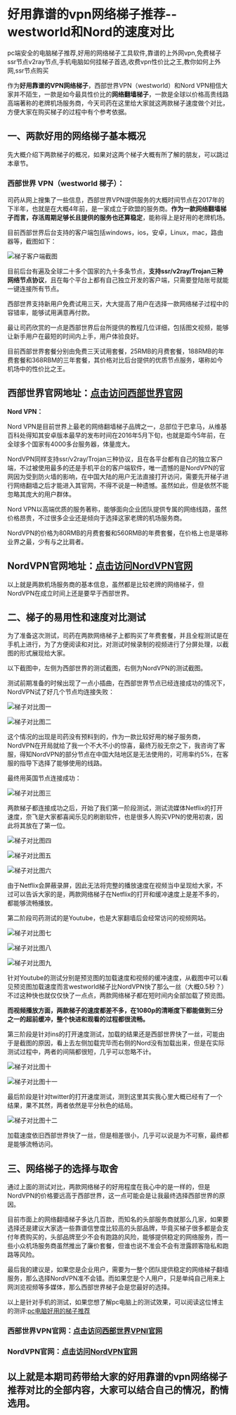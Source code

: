 # 好用靠谱的vpn网络梯子推荐--westworld和Nord的速度对比
pc端安全的电脑梯子推荐,好用的网络梯子工具软件,靠谱的上外网vpn,免费梯子ssr节点v2ray节点,手机电脑如何挂梯子首选,收费vpn性价比之王,教你如何上外网,ssr节点购买

作为**好用靠谱的VPN网络梯子**，西部世界VPN（westworld）和Nord VPN相信大家并不陌生，一款是如今最具性价比的**网络翻墙梯子**，一款是全球以价格高贵线路高端著称的老牌机场服务商，今天司药在这里给大家就这两款梯子速度做个对比，方便大家在购买梯子的过程中有个参考依据。

## 一、两款好用的网络梯子基本概况  

先大概介绍下两款梯子的概况，如果对这两个梯子大概有所了解的朋友，可以跳过本章节。

### 西部世界 VPN（westworld 梯子）：  

司药从网上搜集了一些信息，西部世界VPN提供服务的大概时间节点在2017年的下半年，也就是在大概4年前，是一家成立于欧盟的服务商。**作为一款网络翻墙梯子而言，存活周期足够长且提供的服务也还算稳定**，能称得上是好用的老牌机场。

目前西部世界后台支持的客户端包括windows，ios，安卓，Linux，mac，路由器等，截图如下：

![梯子客户端截图](https://github.com/yourkind/review/blob/main/0.png)   

目前后台有遍及全球二十多个国家的九十多条节点，**支持ssr/v2ray/Trojan三种网络节点协议**，且在每个平台上都有自己独立开发的客户端，只需要登陆账号就能一键连接所有节点。

西部世界支持新用户免费试用三天，大大提高了用户在选择一款网络梯子过程中的容错率，能够试用满意再付款。

最让司药欣赏的一点是西部世界后台所提供的教程几位详细，包括图文视频，能够让新手用户在最短的时间内上手，用户体验良好。

目前西部世界套餐分别由免费三天试用套餐，25RMB的月费套餐，188RMB的年费套餐和368RBM的三年套餐，其价格对比后台提供的优质节点服务，堪称如今机场中的性价比之王。

## 西部世界官网地址：[点击访问西部世界官网](https://xbsj4621.fun/i/sg024)

**Nord VPN：**

Nord VPN是目前世界上最老的网络翻墙梯子品牌之一，总部位于巴拿马，从维基百科处得知其安卓版本最早的发布时间在2016年5月下旬，也就是距今5年前，在全球多个国家有4000多台服务器，体量庞大。  

NordVPN同样支持ssr/v2ray/Trojan三种协议，且在各平台都有自己的独立客户端，不过被使用最多的还是手机平台的客户端软件，唯一遗憾的是NordVPN的官网因为受到防火墙的影响，在中国大陆的用户无法直接打开访问，需要先开梯子进行网络翻墙之后才能进入其官网，不得不说是一种遗憾。虽然如此，但是依然不能忽略其庞大的用户群体。  

Nord VPN以高端优质的服务著称，能够面向企业团队提供专属的网络线路，虽然价格昂贵，不过很多企业还是倾向于选择这家老牌的机场服务商。  

NordVPN的价格为80RMB的月费套餐和560RMB的年费套餐，在价格上也是堪称业界之最，少有与之比肩者。  

## NordVPN官网地址：[点击访问NordVPN官网](https://nordvpn.com/cyber-deal-promo/?utm_expid=.ULEg8xK_Qi-Ds7lnlXhZAg.1&utm_referrer=)  

以上就是两款机场服务商的基本信息，虽然都是比较老牌的网络梯子，但NordVPN在成立时间上还是要早于西部世界。

## 二、梯子的易用性和速度对比测试
 	
为了准备这次测试，司药在两款网络梯子上都购买了年费套餐，并且全程测试是在手机上进行，为了方便阅读和对比，对测试时候录制的视频进行了分屏处理，以截图的形式展现给大家。  

以下截图中，左侧为西部世界的测试截图，右侧为NordVPN的测试截图。  

测试前期准备的时候出现了一点小插曲，在西部世界节点已经连接成功的情况下，NordVPN试了好几个节点均连接失败：  

![梯子对比图一](https://github.com/yourkind/review/blob/main/1.png)   

![梯子对比图二](https://github.com/yourkind/review/blob/main/2.png)   

这个情况的出现是司药没有预料到的，作为一款比较好用的梯子服务商，NordVPN在开局就给了我一个不大不小的惊喜，最终万般无奈之下，我咨询了客服，得知NordVPN的部分节点在中国大陆地区是无法使用的，可用率约5%，在客服的指导下选择了能够使用的线路。  

最终用英国节点连接成功：  

![梯子对比图三](https://github.com/yourkind/review/blob/main/3.png)   

两款梯子都连接成功之后，开始了我们第一阶段测试，测试流媒体Netflix的打开速度，奈飞是大家都喜闻乐见的刷剧软件，也是很多人购买VPN的使用初衷，因此将其放在了第一位。  

![梯子对比图四](https://github.com/yourkind/review/blob/main/4.png)  

![梯子对比图五](https://github.com/yourkind/review/blob/main/5.png)  

![梯子对比图六](https://github.com/yourkind/review/blob/main/6.png)  

由于Netflix会屏蔽录屏，因此无法将完整的播放速度在视频当中呈现给大家，不过可以告诉大家的是，两款网络梯子在Netflix的打开和缓冲速度上是差不多的，都能够流畅播放。

第二阶段司药测试的是Youtube，也是大家翻墙后会经常访问的视频网站。  

![梯子对比图七](https://github.com/yourkind/review/blob/main/7.png)  

![梯子对比图八](https://github.com/yourkind/review/blob/main/8.png) 

![梯子对比图九](https://github.com/yourkind/review/blob/main/9.png) 

针对Youtube的测试分别是预览图的加载速度和视频的缓冲速度，从截图中可以看见预览图加载速度而言westworld梯子比NordVPN快了那么一丝（大概0.5秒？）不过这种快也就仅仅快了一点点，两款网络梯子都在短时间内全部加载了预览图。

**而视频播放方面，两款梯子的速度都差不多，在1080p的清晰度下都能做到三分之一的超前缓冲，整个快进和观看的过程都很流畅。**  

第三阶段是针对ins的打开速度测试，加载的结果还是西部世界快了一丝，可能由于是截图的原因，看上去左侧加载完毕而右侧的Nord没有加载出来，但是在实际测试过程中，两者的间隔都很短，几乎可以忽略不计。   

![梯子对比图十](https://github.com/yourkind/review/blob/main/10.png) 

![梯子对比图十一](https://github.com/yourkind/review/blob/main/11.png) 

最后阶段是针对twitter的打开速度测试，测到这里其实我心里大概已经有了一个结果，果不其然，两者依然是平分秋色的结局。

![梯子对比图十二](https://github.com/yourkind/review/blob/main/12.png) 

加载速度依旧西部世界快了一丝，但是相差很小，几乎可以说是为不可察，最终都是能够流畅访问。

## 三、网络梯子的选择与取舍  

通过上面的测试对比，两款网络梯子的好用程度在我心中的是一样的，但是NordVPN的价格要远高于西部世界，这一点可能会是让我最终选择西部世界的原因。

目前市面上的网络翻墙梯子多达几百款，而知名的头部服务商就那么几家，如果要选择还是建议大家选一些靠谱信誉度比较高的头部品牌，毕竟买梯子很多都是会支付年费购买的，头部品牌至少不会有跑路的风险，能够提供稳定的网络服务，而一些小众机场服务商虽然推出了廉价套餐，但谁也说不准会不会有泄露顾客隐私和跑路等风险。

最后我的建议是，如果您是企业用户，需要为一整个团队提供稳定的网络梯子翻墙服务，那么选择NordVPN准不会错。而如果您是个人用户，只是单纯自己用来上网浏览视频等多媒体，那么西部世界梯子会是您最好的选择。

以上是针对手机的测试，如果您想了解pc电脑上的测试效果，可以阅读这位博主的测评:[pc电脑好用的梯子推荐](https://www.textarea.com/mike/haoyong-wending-de-pc-tizi-ceping-tuijian-ios-anzhuo-mac-kexue-shangwang-yizhan-gaoding-1466/)

### 西部世界VPN官网：[点击访问西部世界VPNl官网](https://xbsj4621.fun/i/sg024)
### NordVPN官网：[点击访问NordVPN官网](https://nordvpn.com/cyber-deal-promo/?utm_expid=.ULEg8xK_Qi-Ds7lnlXhZAg.1&utm_referrer=)

## 以上就是本期司药带给大家的好用靠谱的vpn网络梯子推荐对比的全部内容，大家可以结合自己的情况，酌情选用。

